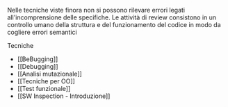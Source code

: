 Nelle tecniche viste finora non si possono rilevare errori legati all'incomprensione delle specifiche. 
Le attività di review consistono in un controllo umano della struttura e del funzionamento del codice in modo da cogliere errori semantici

Tecniche
- [[BeBugging]]
- [[Debugging]]
- [[Analisi mutazionale]]
- [[Tecniche per OO]]
- [[Test funzionale]]
- [[SW Inspection - Introduzione]]